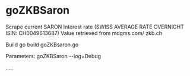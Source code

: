 # goZKBSaron

Scrape current SARON Interest rate (SWISS AVERAGE RATE OVERNIGHT ISIN: CH0049613687)
Value retrieved from mdgms.com/ zkb.ch


Build
  go build goZKBsaron.go

Parameters:
  goZKBSaron --log=Debug

.....
